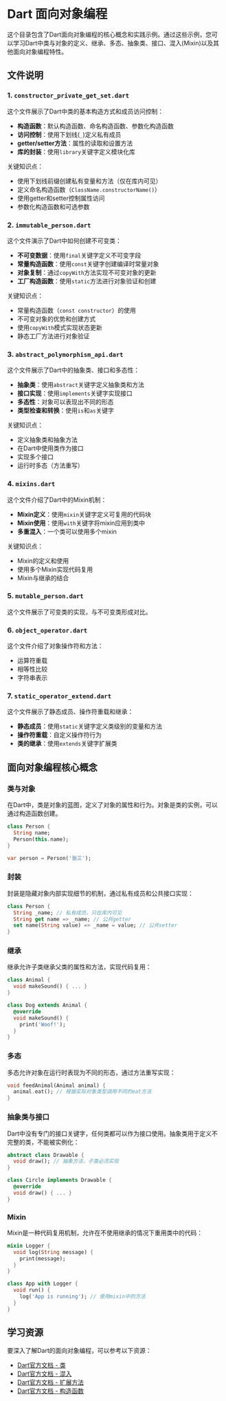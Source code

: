 # Dart 面向对象编程

这个目录包含了Dart面向对象编程的核心概念和实践示例。通过这些示例，您可以学习Dart中类与对象的定义、继承、多态、抽象类、接口、混入(Mixin)以及其他面向对象编程特性。

## 文件说明

### 1. `constructor_private_get_set.dart`

这个文件展示了Dart中类的基本构造方式和成员访问控制：

- **构造函数**：默认构造函数、命名构造函数、参数化构造函数
- **访问控制**：使用下划线(`_`)定义私有成员
- **getter/setter方法**：属性的读取和设置方法
- **库的封装**：使用`library`关键字定义模块化库

关键知识点：

- 使用下划线前缀创建私有变量和方法（仅在库内可见）
- 定义命名构造函数（`ClassName.constructorName()`）
- 使用getter和setter控制属性访问
- 参数化构造函数和可选参数

### 2. `immutable_person.dart`

这个文件演示了Dart中如何创建不可变类：

- **不可变数据**：使用`final`关键字定义不可变字段
- **常量构造函数**：使用`const`关键字创建编译时常量对象
- **对象复制**：通过`copyWith`方法实现不可变对象的更新
- **工厂构造函数**：使用`static`方法进行对象验证和创建

关键知识点：

- 常量构造函数（`const constructor`）的使用
- 不可变对象的优势和创建方式
- 使用`copyWith`模式实现状态更新
- 静态工厂方法进行对象验证

### 3. `abstract_polymorphism_api.dart`

这个文件展示了Dart中的抽象类、接口和多态性：

- **抽象类**：使用`abstract`关键字定义抽象类和方法
- **接口实现**：使用`implements`关键字实现接口
- **多态性**：对象可以表现出不同的形态
- **类型检查和转换**：使用`is`和`as`关键字

关键知识点：

- 定义抽象类和抽象方法
- 在Dart中使用类作为接口
- 实现多个接口
- 运行时多态（方法重写）

### 4. `mixins.dart`

这个文件介绍了Dart中的Mixin机制：

- **Mixin定义**：使用`mixin`关键字定义可复用的代码块
- **Mixin使用**：使用`with`关键字将mixin应用到类中
- **多重混入**：一个类可以使用多个mixin

关键知识点：

- Mixin的定义和使用
- 使用多个Mixin实现代码复用
- Mixin与继承的结合

### 5. `mutable_person.dart`

这个文件展示了可变类的实现，与不可变类形成对比。

### 6. `object_operator.dart`

这个文件介绍了对象操作符和方法：

- 运算符重载
- 相等性比较
- 字符串表示

### 7. `static_operator_extend.dart`

这个文件展示了静态成员、操作符重载和继承：

- **静态成员**：使用`static`关键字定义类级别的变量和方法
- **操作符重载**：自定义操作符行为
- **类的继承**：使用`extends`关键字扩展类

## 面向对象编程核心概念

### 类与对象

在Dart中，类是对象的蓝图，定义了对象的属性和行为。对象是类的实例，可以通过构造函数创建。

```dart
class Person {
  String name;
  Person(this.name);
}

var person = Person('张三');
```

### 封装

封装是隐藏对象内部实现细节的机制，通过私有成员和公共接口实现：

```dart
class Person {
  String _name; // 私有成员，只在库内可见
  String get name => _name; // 公共getter
  set name(String value) => _name = value; // 公共setter
}
```

### 继承

继承允许子类继承父类的属性和方法，实现代码复用：

```dart
class Animal {
  void makeSound() { ... }
}

class Dog extends Animal {
  @override
  void makeSound() {
    print('Woof!');
  }
}
```

### 多态

多态允许对象在运行时表现为不同的形态，通过方法重写实现：

```dart
void feedAnimal(Animal animal) {
  animal.eat(); // 根据实际对象类型调用不同的eat方法
}
```

### 抽象类与接口

Dart中没有专门的接口关键字，任何类都可以作为接口使用。抽象类用于定义不完整的类，不能被实例化：

```dart
abstract class Drawable {
  void draw(); // 抽象方法，子类必须实现
}

class Circle implements Drawable {
  @override
  void draw() { ... }
}
```

### Mixin

Mixin是一种代码复用机制，允许在不使用继承的情况下重用类中的代码：

```dart
mixin Logger {
  void log(String message) {
    print(message);
  }
}

class App with Logger {
  void run() {
    log('App is running'); // 使用mixin中的方法
  }
}
```

## 学习资源

要深入了解Dart的面向对象编程，可以参考以下资源：

- [Dart官方文档 - 类](https://dart.dev/language/classes)
- [Dart官方文档 - 混入](https://dart.dev/language/mixins)
- [Dart官方文档 - 扩展方法](https://dart.dev/language/extension-methods)
- [Dart官方文档 - 构造函数](https://dart.dev/language/constructors)
